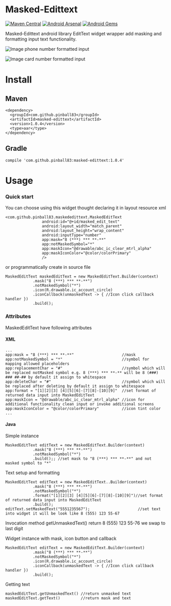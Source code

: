 # Masked-Edittext
[![Maven Central](https://maven-badges.herokuapp.com/maven-central/com.github.pinball83/masked-edittext/badge.svg)](https://maven-badges.herokuapp.com/maven-central/com.github.pinball83/masked-edittext/) [![Android Arsenal](https://img.shields.io/badge/Android%20Arsenal-Masked--Edittext-green.svg?style=true)](https://android-arsenal.com/details/1/3033) [![Android Gems](http://www.android-gems.com/badge/pinball83/Masked-Edittext.svg?branch=master)](http://www.android-gems.com/lib/pinball83/Masked-Edittext)
 
 Masked-Edittext android library EditText widget wrapper add masking and formatting input text functionality.
 
 ![Image phone number formatted input](http://g.recordit.co/ROo3bzrX7k.gif)
 
 ![Image card number formatted input](http://g.recordit.co/B8IuMTrsYi.gif)
 
# Install

## Maven

    <dependency>
      <groupId>com.github.pinball83</groupId>
      <artifactId>masked-edittext</artifactId>
      <version>1.0.4</version>
      <type>aar</type>
    </dependency>
## Gradle

    compile 'com.github.pinball83:masked-edittext:1.0.4'
    
# Usage
### Quick start
 You can choose using this widget thought declaring it in layout resource xml

    <com.github.pinball83.maskededittext.MaskedEditText
                    android:id="@+id/masked_edit_text"
                    android:layout_width="match_parent"
                    android:layout_height="wrap_content"
                    android:inputType="number"
                    app:mask="8 (***) *** **-**"
                    app:notMaskedSymbol="*"
                    app:maskIcon="@drawable/abc_ic_clear_mtrl_alpha"
                    app:maskIconColor="@color/colorPrimary"
                    />

or programmatically create in source file

    MaskedEditText maskedEditText = new MaskedEditText.Builder(context)
                .mask("8 (***) *** **-**")
                .notMaskedSymbol("*")
                .icon(R.drawable.ic_account_circle)
                .iconCallback(unmaskedText -> { //Icon click callback handler })
                .build();

### Attributes
MaskedEditText have following attributes

#### XML
    ...
    app:mask = "8 (***) *** **-**"                     //mask
    app:notMaskedSymbol = "*"                          //symbol for mapping allowed placeholders
    app:replacementChar = "#"                          //symbol which will be replaced notMasked symbol e.g. 8 (***) *** **-** will be 8 (###) ### ##-## by default it assign to whitespace
    app:deleteChar = "#"                               //symbol which will be replaced after deleting by default it assign to whitespace
    app:format = "[1][2][3] [4][5][6]-[7][8]-[10][9]"  //set format of returned data input into MaskedEditText
    app:maskIcon = "@drawable/abc_ic_clear_mtrl_alpha" //icon for additional functionality clean input or invoke additional screens
    app:maskIconColor = "@color/colorPrimary"          //icon tint color
    ...

#### Java
Simple instance

    MaskedEditText editText = new MaskedEditText.Builder(context)
                .mask("8 (***) *** **-**")
                .notMaskedSymbol("*")
                .build();; //set mask to "8 (***) *** **-**" and not masked symbol to "*"

Text setup and formatting

    MaskedEditText editText = new MaskedEditText..Builder(context)
                .mask("8 (***) *** **-**")
                .notMaskedSymbol("*")
                .format("[1][2][3] [4][5][6]-[7][8]-[10][9]")//set format of returned data input into MaskedEditText
                .build();
    editText.setMaskedText("5551235567");                     //set text into widget it will be look like 8 (555) 123 55-67

Invocation method getUnmaskedText() return 8 (555) 123 55-76 we swap to last digit

Widget instance with mask, icon button and callback

    MaskedEditText editText = new MaskedEditText.Builder(context)
                .mask("8 (***) *** **-**")
                .notMaskedSymbol("*")
                .icon(R.drawable.ic_account_circle)
                .iconCallback(unmaskedText -> { //Icon click callback handler })
                .build();

Getting text

    maskedEditText.getUnmaskedText() //return unmasked text
    maskedEditText.getText()         //return mask and text
